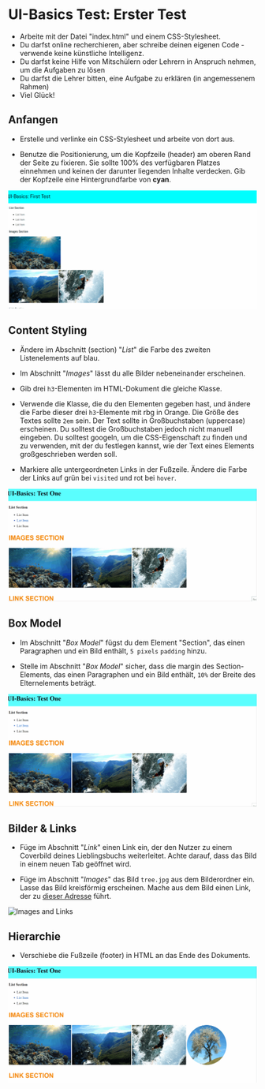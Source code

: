 # UI-Basics Test: Erster Test

* Arbeite mit der Datei "index.html" und einem CSS-Stylesheet.
* Du darfst online recherchieren, aber schreibe deinen eigenen Code - verwende keine künstliche Intelligenz.
* Du darfst keine Hilfe von Mitschülern oder Lehrern in Anspruch nehmen, um die Aufgaben zu lösen
* Du darfst die Lehrer bitten, eine Aufgabe zu erklären (in angemessenem Rahmen)
* Viel Glück!

## Anfangen
* Erstelle und verlinke ein CSS-Stylesheet und arbeite von dort aus.

* Benutze die Positionierung, um die Kopfzeile (header) am oberen Rand der Seite zu fixieren. Sie sollte 100% des verfügbaren Platzes einnehmen und keinen der darunter liegenden Inhalte verdecken. Gib der Kopfzeile eine Hintergrundfarbe von **cyan**.

![Starting Up](./mockups/startingUp.gif)

## Content Styling
* Ändere im Abschnitt (section) "_List_" die Farbe des zweiten Listenelements auf blau.

* Im Abschnitt "_Images_" lässt du alle Bilder nebeneinander erscheinen.

* Gib drei `h3`-Elementen im HTML-Dokument die gleiche Klasse.

* Verwende die Klasse, die du den Elementen gegeben hast, und ändere die Farbe dieser drei `h3`-Elemente mit rbg in Orange. Die Größe des Textes sollte `2em` sein. Der Text sollte in Großbuchstaben (uppercase) erscheinen. Du solltest die Großbuchstaben jedoch nicht manuell eingeben. Du solltest googeln, um die CSS-Eigenschaft zu finden und zu verwenden, mit der du festlegen kannst, wie der Text eines Elements großgeschrieben werden soll.

* Markiere alle untergeordneten Links in der Fußzeile. Ändere die Farbe der Links auf grün bei `visited` und rot bei `hover`.

![Content Styling](./mockups/contentStyling.gif)

## Box Model
* Im Abschnitt "_Box Model_" fügst du dem Element "Section", das einen Paragraphen und ein Bild enthält, `5 pixels` `padding` hinzu.

* Stelle im Abschnitt "_Box Model_" sicher, dass die margin des Section-Elements, das einen Paragraphen und ein Bild enthält, `10%` der Breite des Elternelements beträgt.

![Box Model](./mockups/boxModel.gif)

## Bilder & Links
* Füge im Abschnitt "_Link_" einen Link ein, der den Nutzer zu einem Coverbild deines Lieblingsbuchs weiterleitet. Achte darauf, dass das Bild in einem neuen Tab geöffnet wird.

* Füge im Abschnitt "_Images_" das Bild `tree.jpg` aus dem Bilderordner ein. Lasse das Bild kreisförmig erscheinen. Mache aus dem Bild einen Link, der zu [dieser Adresse](https://caseytrees.org/tree-species/) führt.

![Images and Links](./mockups/imagesLinks.gif)

## Hierarchie
* Verschiebe die Fußzeile (footer) in HTML an das Ende des Dokuments.

![Hierarchy](./mockups/hiearchy.gif)
